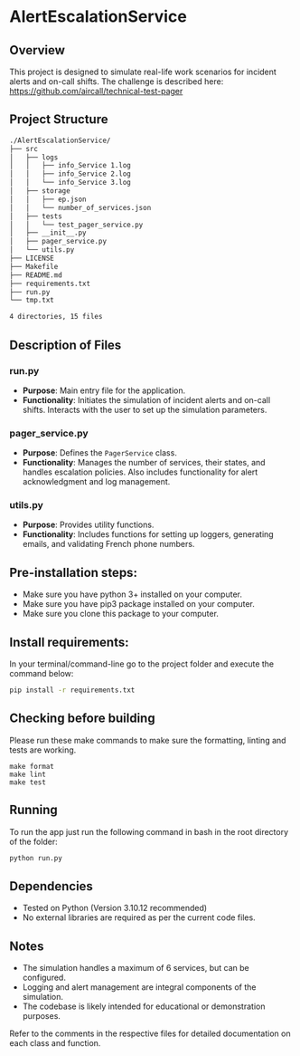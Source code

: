# AlertEscalationService

## Overview
This project is designed to simulate real-life work scenarios for incident alerts and on-call shifts.
The challenge is described here: https://github.com/aircall/technical-test-pager

## Project Structure
````bash
./AlertEscalationService/
├── src
│   ├── logs
│   │   ├── info_Service 1.log
│   │   ├── info_Service 2.log
│   │   └── info_Service 3.log
│   ├── storage
│   │   ├── ep.json
│   │   └── number_of_services.json
│   ├── tests
│   │   └── test_pager_service.py
│   ├── __init__.py
│   ├── pager_service.py
│   └── utils.py
├── LICENSE
├── Makefile
├── README.md
├── requirements.txt
├── run.py
└── tmp.txt

4 directories, 15 files
````
## Description of Files

### run.py
- **Purpose**: Main entry file for the application.
- **Functionality**: Initiates the simulation of incident alerts and on-call shifts. Interacts with the user to set up the simulation parameters.

### pager_service.py
- **Purpose**: Defines the `PagerService` class.
- **Functionality**: Manages the number of services, their states, and handles escalation policies. Also includes functionality for alert acknowledgment and log management.

### utils.py
- **Purpose**: Provides utility functions.
- **Functionality**: Includes functions for setting up loggers, generating emails, and validating French phone numbers.

## Pre-installation steps:
- Make sure you have python 3+ installed on your computer.
- Make sure you have pip3 package installed on your computer.
- Make sure you clone this package to your computer.

## Install requirements: 
In your terminal/command-line go to the project folder and execute the command below:
```bash
pip install -r requirements.txt
```
## Checking before building
Please run these make commands to make sure the formatting, linting and tests are working.
````commandline
make format
make lint
make test
````

## Running 
To run the app just run the following command in bash in the root directory of the folder:
````bash
python run.py
````

## Dependencies

- Tested on Python (Version 3.10.12 recommended) 
- No external libraries are required as per the current code files.

## Notes

- The simulation handles a maximum of 6 services, but can be configured.
- Logging and alert management are integral components of the simulation.
- The codebase is likely intended for educational or demonstration purposes.

Refer to the comments in the respective files for detailed documentation on each class and function.

